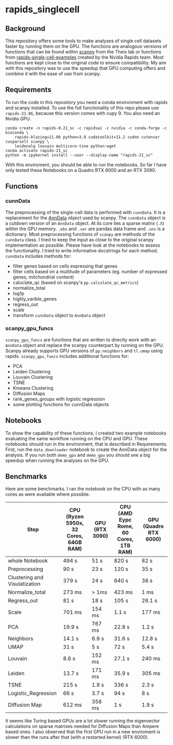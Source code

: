 # rapids_singlecell

## Background
This repository offers some tools to make analyses of single cell datasets faster by running them on the GPU. 
The functions are analogous versions of functions that can be found within [scanpy](https://github.com/theislab/scanpy) from the Theis lab or functions from [rapids-single-cell-examples](https://github.com/clara-parabricks/rapids-single-cell-examples) created by the Nvidia Rapids team. Most functions are kept close to the original code to ensure compatibility. My aim with this repository was to use the speedup that GPU computing offers and combine it with the ease of use from scanpy.

## Requirements

To run the code in this repository you need a conda environment with rapids and scanpy installed. To use the full functionality of this repo please use `rapids-21.06`, because this version comes with cupy 9. You also need an Nvidia GPU.
```
conda create -n rapids-0.21_sc -c rapidsai -c nvidia -c conda-forge -c bioconda \
    rapids-blazing=21.06 python=3.8 cudatoolkit=11.2 cudnn cutensor cusparselt scanpy \
    leidenalg louvain multicore-tsne python-wget
conda activate rapids-21_sc
python -m ipykernel install --user --display-name "rapids-21_sc"
```

With this enviroment, you should be able to run the notebooks. So far I have only tested these Notebooks on a Quadro RTX 6000 and an RTX 3090.

## Functions

### cunnData
The preprocessing of the single-cell data is performed with `cunnData`. It is a replacement for the [AnnData](https://github.com/theislab/anndata) object used by scanpy. The `cunnData` object is a cutdown version of an `AnnData` object. At its core lies a sparse matrix (`.X`) within the GPU memory. `.obs` and `.var` are pandas data frame and `.uns` is a dictionary. Most preprocessing functions of `scanpy` are methods of the `cunnData` class. I tried to keep the input as close to the original scanpy implementation as possible.
Please have look at the notebooks to assess the functionality. I tried to write informative docstrings for each method. 
`cunnData` includes methods for:
* filter genes based on cells expressing that genes
* filter cells based on a multitude of parameters (eg. number of expressed genes, mitchondrial content)
* caluclate_qc (based on scanpy's `pp.calculate_qc_metrics`)
* normalize_total
* log1p
* highly_varible_genes
* regress_out 
* scale
* transform `cunnData` object to `AnnData` object

### scanpy_gpu_funcs
`scanpy_gpu_funcs` are functions that are written to directly work with an `AnnData` object and replace the scanpy counterpart by running on the GPU. Scanpy already supports GPU versions of `pp.neighbors` and `tl.umap` using rapids.
`scanpy_gpu_funcs` includes additional functions for:
* PCA
* Leiden Clustering
* Louvain Clustering
* TSNE
* Kmeans Clustering 
* Diffusion Maps
* rank_genes_groups with logistic regression
* some plotting functions for cunnData objects

## Notebooks
To show the capability of these functions, I created two example notebooks evaluating the same workflow running on the CPU and GPU. These notebooks should run in the environment, that is described in Requirements. First, run the `data_downloader` notebook to create the AnnData object for the analysis. If you run both `demo_gpu` and `demo_gpu` you should see a big speedup when running the analyses on the GPU.

## Benchmarks

Here are some benchmarks. I ran the notebook on the CPU with as many cores as were available where possible. 

|Step                          |CPU (Ryzen 5950x, 32 Cores, 64GB RAM)|GPU (RTX 3090)|CPU (AMD Eypc Rome, 60 Cores, 1TB RAM)| GPU (Quadro RTX 6000) 
|------------------------------|---------------------------|--------------|----------|--------------|
|whole Notebook                | 494 s                     | 51 s         | 820 s    | 82 s         |
|Preprocessing                 | 90 s                      | 23 s         | 120 s    | 35 s         |
|Clustering and Visulatization | 379 s                     | 24 s         | 640 s    | 38 s         |
|Normalize_total               | 273 ms                    | > 1ms        | 423 ms   | 1 ms         |
|Regress_out                   | 81 s                      | 18 s         | 105 s    | 26.1 s       |
|Scale                         | 701 ms                    | 154 ms       | 1.1 s    | 177 ms       |
|PCA                           | 19.9 s                    | 767 ms       | 22.8 s   | 1.2 s        |
|Neighbors                     | 14.1 s                    | 6.9 s        | 31.6 s   | 12.8 s       |
|UMAP                          | 31 s                      | 5 s          | 72 s     | 5.4 s        |
|Louvain                       | 8.6 s                     | 152 ms       | 27.1 s   | 240 ms       |
|Leiden                        | 13.7 s                    | 171 ms       | 35.9 s   | 305 ms       |
|TSNE                          | 215 s                     | 1.9 s        | 336 s    | 2.3 s        |
|Logistic_Regression           | 66 s                      | 3.7 s        | 94 s     | 8 s          |
|Diffusion Map                 | 612 ms                    | 358 ms       | 1 s      | 1.9 s        |

It seems like Turing based GPUs are a lot slower running the eigenvector calculations on sparse matrixes needed for Diffusion Maps than Ampere based ones.
I also observed that the first GPU run in a new enviroment is slower than the runs after that (with a restarted kernel) (RTX 6000). 
